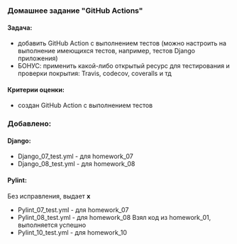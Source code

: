 ### Домашнее задание "GitHub Actions"
#### Задача:
- добавить GitHub Action с выполнением тестов (можно настроить на выполнение имеющихся тестов, например, тестов Django приложения)
- БОНУС: применить какой-либо открытый ресурс для тестирования и проверки покрытия: Travis, codecov, coveralls и тд
#### Критерии оценки:
- создан GitHub Action с выполнением тестов


### Добавлено:
#### Django:
- Django_07_test.yml - для homework_07
- Django_08_test.yml - для homework_08
#### Pylint:
Без исправления, выдает **x**
- Pylint_07_test.yml - для homework_07
- Pylint_08_test.yml - для homework_08
Взял код из homework_01, выполняется успешно
- Pylint_10_test.yml - для homework_10
